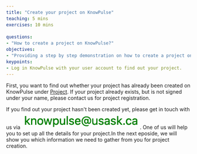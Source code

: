 ```yaml
---
title: "Create your project on KnowPulse"
teaching: 5 mins
exercises: 10 mins
 
questions:
- "How to create a project on KnowPulse?"
objectives:
- "Providing a step by step demonstration on how to create a project on KnowPulse."
keypoints:
- Log in KnowPulse with your user account to find out your project.
---
```


First, you want to find out whether your project has already been created on KnowPulse under [Project](https://knowpulse.usask.ca/research/projects). If your project already exists, but is not signed under your name, please contact us for project registration. 

If you find out your project hasn't been created yet, please get in touch with us via ![Screenshot of main code listing](../fig/gmatrix-poly-region-7.png). One of us will help you to set up all the details for your project.In the next eposide, we will show you which information we need to gather from you for project creation.
